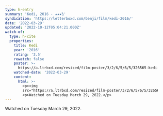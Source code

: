 ```yaml
---
type: h-entry
summary: 'Kedi, 2016 - ★★★½'
syndication: 'https://letterboxd.com/benji/film/kedi-2016/'
date: '2022-03-29'
updated: '2022-10-12T05:04:21.000Z'
watch-of:
  type: h-cite
  properties:
    title: Kedi
    year: '2016'
    rating: '3.5'
    rewatch: false
    poster: >-
      https://a.ltrbxd.com/resized/film-poster/3/2/6/5/6/5/326565-kedi-0-600-0-900-crop.jpg?v=6f26cdd991
    watched-date: '2022-03-29'
    content:
      html: >-
        <p><img
        src="https://a.ltrbxd.com/resized/film-poster/3/2/6/5/6/5/326565-kedi-0-600-0-900-crop.jpg?v=6f26cdd991"/></p>
        <p>Watched on Tuesday March 29, 2022.</p>
---
```

Watched on Tuesday March 29, 2022.
